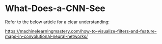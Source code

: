 # What-Does-a-CNN-See

Refer to the below article for a clear understanding:

https://machinelearningmastery.com/how-to-visualize-filters-and-feature-maps-in-convolutional-neural-networks/
